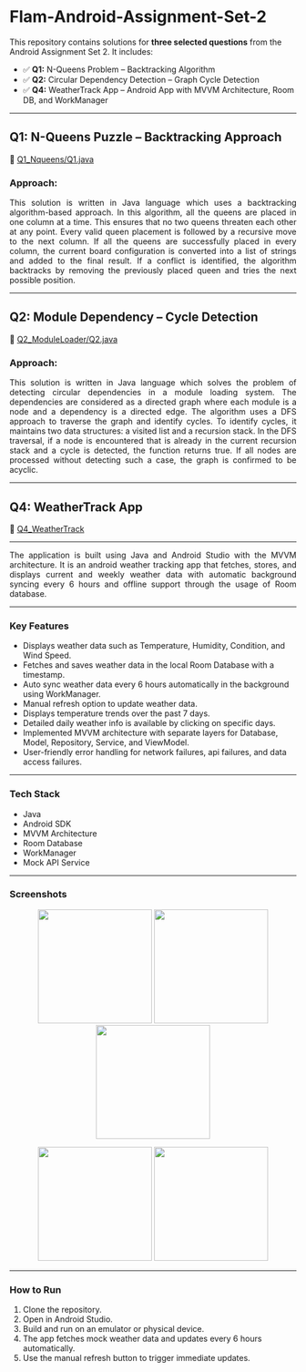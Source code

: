 # Flam-Android-Assignment-Set-2

This repository contains solutions for **three selected questions** from the Android Assignment Set 2. 
It includes:

- ✅ **Q1:** N-Queens Problem – Backtracking Algorithm  
- ✅ **Q2:** Circular Dependency Detection – Graph Cycle Detection  
- ✅ **Q4:** WeatherTrack App – Android App with MVVM Architecture, Room DB, and WorkManager

---

## Q1: N-Queens Puzzle – Backtracking Approach

📄 [Q1_Nqueens/Q1.java](./Q1_Nqueens/Q1.java)

### Approach:

<p align="justify">
This solution is written in Java language which uses a backtracking algorithm-based approach. In this algorithm, all the queens are placed in one column at a time. This ensures that no two queens threaten each other at any point. Every valid queen placement is followed by a recursive move to the next column. If all the queens are successfully placed in every column, the current board configuration is converted into a list of strings and added to the final result. If a conflict is identified, the algorithm backtracks by removing the previously placed queen and tries the next possible position.
</p>

---

## Q2: Module Dependency – Cycle Detection

📄 [Q2_ModuleLoader/Q2.java](./Q2_ModuleLoader/Q2.java)

### Approach:

<p align="justify">
This solution is written in Java language which solves the problem of detecting circular dependencies in a module loading system. The dependencies are considered as a directed graph where each module is a node and a dependency is a directed edge. The algorithm uses a DFS approach to traverse the graph and identify cycles. To identify cycles, it maintains two data structures: a visited list and a recursion stack. In the DFS traversal, if a node is encountered that is already in the current recursion stack and a cycle is detected, the function returns true. If all nodes are processed without detecting such a case, the graph is confirmed to be acyclic.
</p>

---

## Q4: WeatherTrack App

📄 [Q4_WeatherTrack](./Q4_WeatherTrack/)

---

<p align="justify">
The application is built using Java and Android Studio with the MVVM architecture. It is an android weather tracking app that fetches, stores, and displays current and weekly weather data with automatic background syncing every 6 hours and offline support through the usage of Room database.
</p>

---

### Key Features

- Displays weather data such as Temperature, Humidity, Condition, and Wind Speed.
- Fetches and saves weather data in the local Room Database with a timestamp.
- Auto sync weather data every 6 hours automatically in the background using WorkManager.
- Manual refresh option to update weather data.
- Displays temperature trends over the past 7 days.
- Detailed daily weather info is available by clicking on specific days.
- Implemented MVVM architecture with separate layers for Database, Model, Repository, Service, and ViewModel.
- User-friendly error handling for network failures, api failures, and data access failures.

---

### Tech Stack

- Java
- Android SDK
- MVVM Architecture
- Room Database
- WorkManager
- Mock API Service

---

### Screenshots

<p align="center">
  <img src="https://github.com/user-attachments/assets/fbd1aaee-7c72-4e58-b4c1-9e989fc4a216" width="200" />
  <img src="https://github.com/user-attachments/assets/a32bf31d-683a-4739-b0fc-e48df260e01f" width="200" />
  <img src="https://github.com/user-attachments/assets/67061bcc-804c-4ed3-b2e6-bc189be71465" width="200" />
</p>

<p align="center">
  <img src="https://github.com/user-attachments/assets/ca5114cd-fa30-478b-878b-445abd67ff1d" width="200" />
  <img src="https://github.com/user-attachments/assets/722c0702-eb89-4bef-a36f-54b9e27b4aa7" width="200" />
</p>

---


### How to Run

1. Clone the repository.
2. Open in Android Studio.
3. Build and run on an emulator or physical device.
4. The app fetches mock weather data and updates every 6 hours automatically.
5. Use the manual refresh button to trigger immediate updates.
